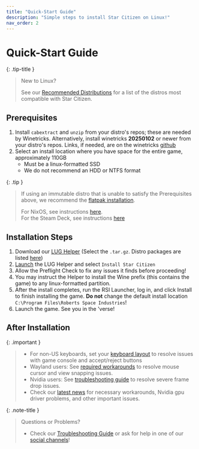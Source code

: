 ```yaml
---
title: "Quick-Start Guide"
description: "Simple steps to install Star Citizen on Linux!"
nav_order: 2
---
```

# Quick-Start Guide

{: .tip-title }
> New to Linux?
>
> See our [Recommended Distributions](Tips-and-Tricks#recommended-distros) for a list of the distros most compatible with Star Citizen.

## Prerequisites

1. Install `cabextract` and `unzip` from your distro's repos; these are needed by Winetricks. Alternatively, install winetricks **20250102** or newer from your distro's repos. Links, if needed, are on the winetricks [github](https://github.com/Winetricks/winetricks#installing)
2. Select an install location where you have space for the entire game, approximately 110GB
    - Must be a linux-formatted SSD
    - We do not recommend an HDD or NTFS format

{: .tip }
> If using an immutable distro that is unable to satisfy the Prerequisites above, we recommend the [flatpak installation](Alternative-Installations#flatpak-installation).
>
> For NixOS, see instructions [here](/Alternative-Installations#nixos-installation).  
> For the Steam Deck, see instructions [here](/Alternative-Installations#steam-deck-installation)

## Installation Steps

1. Download our [LUG Helper](https://github.com/starcitizen-lug/lug-helper/releases/latest) (Select the `.tar.gz`. Distro packages are listed [here](https://github.com/starcitizen-lug/lug-helper#installation))
2. [Launch](Tips-and-Tricks#how-to-run-the-lug-helper) the LUG Helper and select `Install Star Citizen`
3. Allow the Preflight Check to fix any issues it finds before proceeding!
4. You may instruct the Helper to install the Wine prefix (this contains the game) to any linux-formatted partition.
5. After the install completes, run the RSI Launcher, log in, and click Install to finish installing the game. **Do not** change the default install location `C:\Program Files\Roberts Space Industries`!
6. Launch the game. See you in the 'verse!

## After Installation

{: .important }
> - For non-US keyboards, set your [keyboard layout](Troubleshooting/unexpected-behavior#non-us-keyboard-keys-not-working) to resolve issues with game console and accept/reject buttons
> - Wayland users: See [required workarounds](Troubleshooting/unexpected-behavior#mousecursor-warp-issues-and-view-snapping-in-interaction-mode) to resolve mouse cursor and view snapping issues.
> - Nvidia users: See [troubleshooting guide](Troubleshooting/nvidia#severe-frame-drops) to resolve severe frame drop issues.
> - Check our [latest news](/#news) for necessary workarounds, Nvidia gpu driver problems, and other important issues.

{: .note-title }
> Questions or Problems?
>
> - Check our [Troubleshooting Guide](Troubleshooting) or ask for help in one of our [social channels](/#join-us)!
